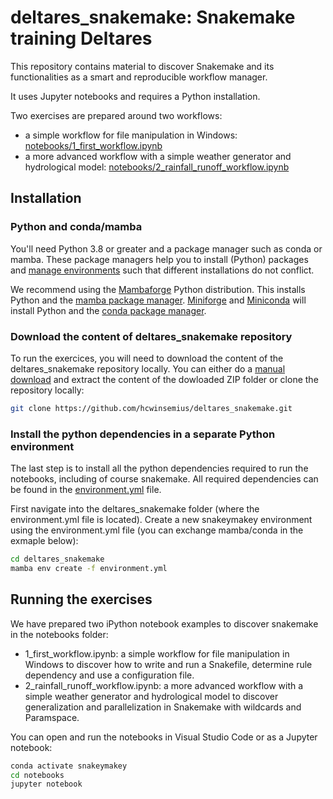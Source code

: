 # deltares_snakemake: Snakemake training Deltares
This repository contains material to discover Snakemake and its functionalities as a smart and reproducible workflow manager.

It uses Jupyter notebooks and requires a Python installation.

Two exercises are prepared around two workflows:

- a simple workflow for file manipulation in Windows: [notebooks/1_first_workflow.ipynb](https://github.com/hcwinsemius/deltares_snakemake/blob/main/notebooks/1_first_workflow.ipynb)
- a more advanced workflow with a simple weather generator and hydrological model: [notebooks/2_rainfall_runoff_workflow.ipynb](https://github.com/hcwinsemius/deltares_snakemake/blob/main/notebooks/2_rainfall_runoff_workflow.ipynb)

## Installation
### Python and conda/mamba
You'll need Python 3.8 or greater and a package manager such as conda or mamba. These package managers help you to install (Python) packages and 
[manage environments](https://docs.conda.io/projects/conda/en/latest/user-guide/tasks/manage-environments.html) such that different installations do not conflict.

We recommend using the [Mambaforge](https://github.com/conda-forge/miniforge#mambaforge) Python distribution. This installs Python and the 
[mamba package manager](https://github.com/mamba-org/mamba). [Miniforge](https://github.com/conda-forge/miniforge) and 
[Miniconda](https://docs.conda.io/en/latest/miniconda.html) will install Python and the [conda package manager](https://docs.conda.io/en/latest/).

### Download the content of deltares_snakemake repository
To run the exercices, you will need to download the content of the deltares_snakemake repository locally. You can either do a [manual download](https://github.com/hcwinsemius/deltares_snakemake/archive/refs/heads/main.zip) and extract the content of the dowloaded ZIP folder or clone the repository locally:

``` bash
git clone https://github.com/hcwinsemius/deltares_snakemake.git
```

### Install the python dependencies in a separate Python environment
The last step is to install all the python dependencies required to run the notebooks, including of course snakemake. All required dependencies can be found
in the [environment.yml](https://github.com/hcwinsemius/deltares_snakemake/blob/main/environment.yml) file. 

First navigate into the deltares_snakemake folder (where the environment.yml file is located). Create a new snakeymakey environment using the environment.yml file 
(you can exchange mamba/conda in the exmaple below):

``` bash
cd deltares_snakemake
mamba env create -f environment.yml
```

## Running the exercises
We have prepared two iPython notebook examples to discover snakemake in the notebooks folder:

- 1_first_workflow.ipynb: a simple workflow for file manipulation in Windows to discover how to write and run a Snakefile, determine rule dependency and use a configuration file.
- 2_rainfall_runoff_workflow.ipynb: a more advanced workflow with a simple weather generator and hydrological model to discover generalization and parallelization in Snakemake with wildcards and Paramspace.

You can open and run the notebooks in Visual Studio Code or as a Jupyter notebook:

``` bash
conda activate snakeymakey
cd notebooks
jupyter notebook
```
